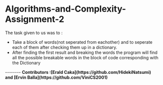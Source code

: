 # Algorithms-and-Complexity-Assignment-2

The task given to us was to :
<ul>
<li>Take a block of words(not seperated from eachother) and to seperate each of them after checking them up in a dictionary.</li>
<li>After finding the first result and breaking the words the program will find all the possible breakable words in the block of code corresponding with the Dictionary</li>
</ul>
--------
<strong>Contributors :[Erald Caka](https://github.com/HidekiNatsumi) and [Ervin Balla](https://github.com/ViniCS2001)</strong>
